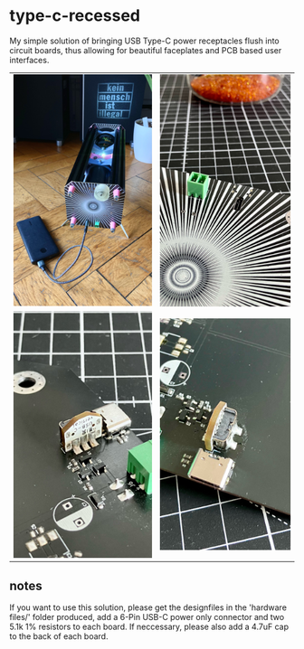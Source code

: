 # type-c-recessed

My simple solution of bringing USB Type-C power receptacles flush into circuit boards, thus allowing for beautiful faceplates and PCB based user interfaces.

<table>
  <tbody>
    <tr>
      <td>
        <img src="images/44c44eef5c5e2a93.jpg" alt="An aluminium extrusion cage with a lens and light source inside, projecting “Kein Mensch ist Illegal” onto a black surface. At the back of the frame is a black PCB with an artsy white silkscreen print. Four pink studs hold it in place. An USB cable leaves the PCB vertically, it leads into a power bank. There is a turnable knob on the board as well. There is a plant in the top right corner of the frame"/>
      </td>
      <td>
        <img src="images/228264b54ee9dd24.jpg" alt="Closeup of the USB-C receptacle with no cable plugged in. Its opening is recessed in the board, the connector is otherwise invisible. There is a green terminal connector to the left. The board has a lot of ray-like printed structures, a beaker with an orange substance is blurred in the background "/>
      </td>
    </tr>
    <tr>
      <td>
        <img src="images/ea37747bf5ae23f2.jpg" alt="Closeup of the backside of the PCB, showing the mechanical connection of the USB-C vertical connector. It is soldered down with three large fillets. It is a very small PCB, hosting the receptacle on its back side "/>
      </td>
      <td>
        <img src="images/f7f84387fc588fbe.jpg" alt="Top down photo of the backside, the USB-C receptacle is also soldered down on this side with two fillets, the board hosting the connector also hosts two resistors "/>
      </td>
    </tr>
  </tbody>
</table>

## notes

If you want to use this solution, please get the designfiles in the 'hardware files/' folder produced, add a 6-Pin USB-C power only connector and two 5.1k 1% resistors to each board. If neccessary, please also add a 4.7uF cap to the back of each board.

